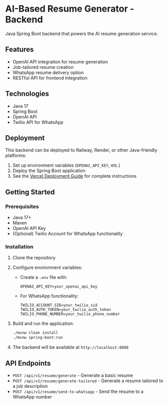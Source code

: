 # AI-Based Resume Generator - Backend

Java Spring Boot backend that powers the AI resume generation service.

## Features

- OpenAI API integration for resume generation
- Job-tailored resume creation
- WhatsApp resume delivery option
- RESTful API for frontend integration

## Technologies

- Java 17
- Spring Boot
- OpenAI API
- Twilio API for WhatsApp

## Deployment

This backend can be deployed to Railway, Render, or other Java-friendly platforms:

1. Set up environment variables (`OPENAI_API_KEY`, etc.)
2. Deploy the Spring Boot application
3. See the [Vercel Deployment Guide](/vercel-deployment-guide.md) for complete instructions

## Getting Started

### Prerequisites

- Java 17+
- Maven
- OpenAI API Key
- (Optional) Twilio Account for WhatsApp functionality

### Installation

1. Clone the repository
2. Configure environment variables:
   - Create a `.env` file with:
     ```
     OPENAI_API_KEY=your_openai_api_key
     ```
   - For WhatsApp functionality:
     ```
     TWILIO_ACCOUNT_SID=your_twilio_sid
     TWILIO_AUTH_TOKEN=your_twilio_auth_token
     TWILIO_PHONE_NUMBER=your_twilio_phone_number
     ```

3. Build and run the application:
   ```bash
   ./mvnw clean install
   ./mvnw spring-boot:run
   ```

4. The backend will be available at `http://localhost:8080`

## API Endpoints

- `POST /api/v1/resume/generate` - Generate a basic resume
- `POST /api/v1/resume/generate-tailored` - Generate a resume tailored to a job description
- `POST /api/v1/resume/send-to-whatsapp` - Send the resume to a WhatsApp number
